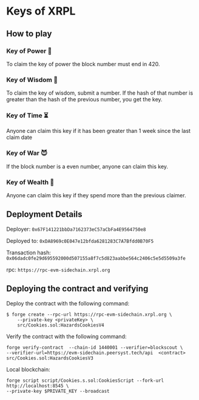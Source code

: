 # Keys of XRPL
## How to play
### Key of Power 💪
To claim the key of power the block number must end in 420.

### Key of Wisdom 🧠
To claim the key of wisdom, submit a number. If the hash of that number is greater than the hash of the previous number, you get the key. 

### Key of Time ⏳
Anyone can claim this key if it has been greater than 1 week since the last claim date 

### Key of War 😈
If the block number is a even number, anyone can claim this key.

### Key of Wealth 💸
Anyone can claim this key if they spend more than the previous claimer.

## Deployment Details
Deployer: `0x67F141221bbDa7162373eC57aCbFa4E9564750e8`

Deployed to: `0xDA8969c0E047e12bfda6281283C7A7Bfdd0B70F5`

Transaction hash: `0x06dadc0fe29d695592000d507155a8f7c5d823aabbe564c2406c5e5d5509a3fe`

rpc: `https://rpc-evm-sidechain.xrpl.org`

## Deploying the contract and verifying
Deploy the contract with the following command:
```
$ forge create --rpc-url https://rpc-evm-sidechain.xrpl.org \
    --private-key <privateKey> \
    src/Cookies.sol:HazardsCookiesV4
```

Verify the contract with the following command:
```
forge verify-contract  --chain-id 1440001 --verifier=blockscout \
--verifier-url=https://evm-sidechain.peersyst.tech/api  <contract>   src/Cookies.sol:HazardsCookiesV3
```

Local blockchain:
```
forge script script/Cookies.s.sol:CookiesScript --fork-url http://localhost:8545 \
--private-key $PRIVATE_KEY --broadcast
```
